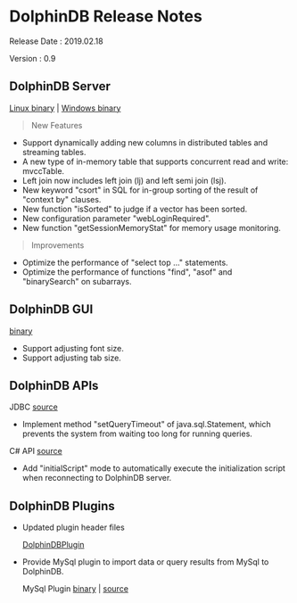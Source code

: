 # DolphinDB Release Notes

Release Date : 2019.02.18

Version : 0.9

## DolphinDB Server
[Linux binary](http://www.dolphindb.com/downloads/DolphinDB_Linux_V0.90.zip) | [Windows binary](http://www.dolphindb.com/downloads/DolphinDB_Win_V0.90.zip)

> New Features

* Support dynamically adding new columns in distributed tables and streaming tables. 
* A new type of in-memory table that supports concurrent read and write: mvccTable.
* Left join now includes left join (lj) and left semi join (lsj).
* New keyword "csort" in SQL for in-group sorting of the result of "context by" clauses.
* New function "isSorted" to judge if a vector has been sorted.
* New configuration parameter "webLoginRequired". 
* New function "getSessionMemoryStat" for memory usage monitoring.

> Improvements

* Optimize the performance of "select top ..." statements.
* Optimize the performance of functions "find", "asof" and "binarySearch" on subarrays. 

## DolphinDB GUI
[binary](http://www.dolphindb.com/downloads/DolphinDB_GUI_V0.90.zip)

*  Support adjusting font size.
*  Support adjusting tab size.

## DolphinDB APIs

JDBC [source](https://github.com/dolphindb/jdbc)
* Implement method "setQueryTimeout" of java.sql.Statement, which prevents the system from waiting too long for running queries. 


C# API [source](https://github.com/dolphindb/api-csharp)
* Add "initialScript" mode to automatically execute the initialization script when reconnecting to DolphinDB server.

## DolphinDB Plugins

* Updated plugin header files

    [DolphinDBPlugin](https://github.com/dolphindb/release/blob/master/0.9/DolphinDB_Plugin_V0.9_src.zip)

* Provide MySql plugin to import data or query results from MySql to DolphinDB. 

    MySql Plugin [binary](http://www.dolphindb.com/downloads/MYSQL_V0.90.zip) | [source](https://github.com/dolphindb/DolphinDBPlugin/tree/master/mysql)

  